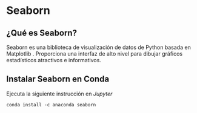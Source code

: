 # Seaborn

## ¿Qué es Seaborn?

Seaborn es una biblioteca de visualización de datos de Python basada en Matplotlib . Proporciona una interfaz de alto nivel para dibujar gráficos estadísticos atractivos e informativos.

## Instalar Seaborn en Conda

Ejecuta la siguiente instrucción en _Jupyter_

```text
conda install -c anaconda seaborn
```

